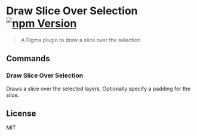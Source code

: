 # Draw Slice Over Selection [![npm Version](https://img.shields.io/npm/v/figma-draw-slice-over-selection.svg)](https://www.npmjs.com/package/figma-draw-slice-over-selection)

> A Figma plugin to draw a slice over the selection

## Commands

### Draw Slice Over Selection

Draws a slice over the selected layers. Optionally specify a padding for the slice.

## License

MIT
